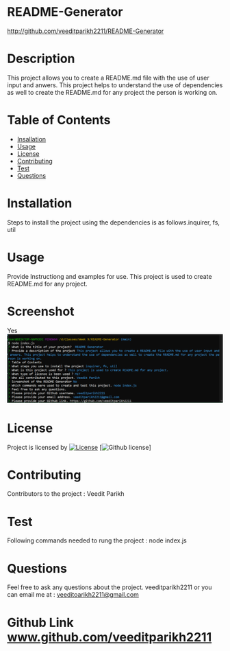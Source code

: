 
  # README-Generator

  http://github.com/veeditparikh2211/README-Generator
  
 # Description
   This project allows you to create a README.md file with the use of user input and anwers. This project helps to understand the use of dependencies as well to create the README.md for any project the person is working on.
 
 # Table of Contents
  
 * [Insallation](#installation)
 * [Usage](#usage)
 * [License](#license)
 * [Contributing](#contributing)
 * [Test](#test)
 * [Questions](#questions)
 

 # Installation
  Steps to install the project using the dependencies is as follows.inquirer, fs, util

 # Usage
 Provide Instructiong and examples for use. This project is used to create README.md for any project.

 # Screenshot
 Yes
 ![](images/screenshot.PNG)

 # License
 Project is licensed by [![License](https://img.shields.io/badge/License-MIT-blue.svg)](https://opensource.org/licenses/MIT)
 [![Github license](https://img.shields.io/badge/license-MIT-green.svg)]

 # Contributing
 Contributors to the project : Veedit Parikh

 # Test
 Following commands needed to rung the project : node index.js

 # Questions
 Feel free to ask any questions about the project. veeditparikh2211 or you can email me at : veeditoarikh2211@gmail.com

 # Github Link www.github.com/veeditparikh2211
 
